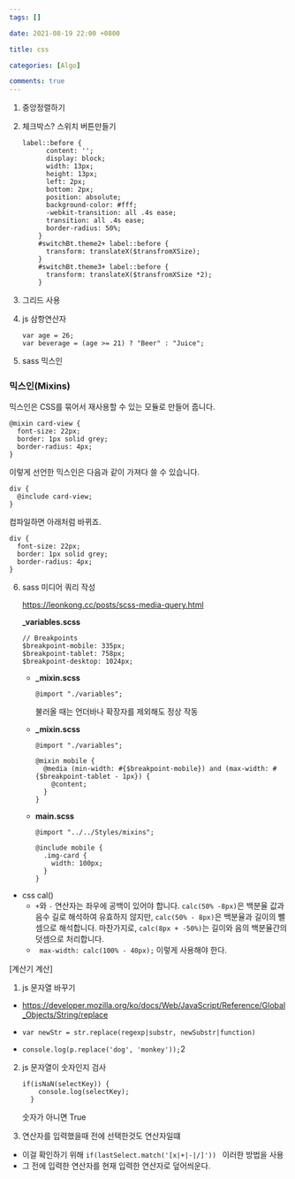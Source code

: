 ```yaml
---
tags: []

date: 2021-08-19 22:00 +0800

title: css

categories: [Algo]

comments: true
---
```


1. 중앙정렬하기

2. 체크박스? 스위치 버튼만들기

   ```
   label::before {
         content: '';
         display: block;
         width: 13px;
         height: 13px;
         left: 2px;
         bottom: 2px;
         position: absolute;
         background-color: #fff;
         -webkit-transition: all .4s ease;
         transition: all .4s ease;
         border-radius: 50%;
       }
       #switchBt.theme2+ label::before {
         transform: translateX($transfromXSize);
       }
       #switchBt.theme3+ label::before {
         transform: translateX($transfromXSize *2);
       }
   ```

3. 그리드 사용

4. js 삼항연산자

   ```
   var age = 26;
   var beverage = (age >= 21) ? "Beer" : "Juice";
   ```

5. sass 믹스인

### 믹스인(Mixins)

믹스인은 CSS를 묶어서 재사용할 수 있는 모듈로 만들어 줍니다.

```
@mixin card-view {
  font-size: 22px;
  border: 1px solid grey;
  border-radius: 4px;
}
```

이렇게 선언한 믹스인은 다음과 같이 가져다 쓸 수 있습니다.

```
div {
  @include card-view;
}
```

컴파일하면 아래처럼 바뀌죠.

```
div {
  font-size: 22px;
  border: 1px solid grey;
  border-radius: 4px;
}
```

6. sass 미디어 쿼리 작성

   https://leonkong.cc/posts/scss-media-query.html

   **\_variables.scss**

   ```
   // Breakpoints
   $breakpoint-mobile: 335px;
   $breakpoint-tablet: 758px;
   $breakpoint-desktop: 1024px;
   ```

   - **\_mixin.scss**

     ```
     @import "./variables";
     ```

     불러올 때는 언더바나 확장자를 제외해도 정상 작동

   - **\_mixin.scss**

     ```
     @import "./variables";

     @mixin mobile {
       @media (min-width: #{$breakpoint-mobile}) and (max-width: #{$breakpoint-tablet - 1px}) {
         @content;
       }
     }
     ```

   - **main.scss**

     ```
     @import "../../Styles/mixins";

     @include mobile {
       .img-card {
         width: 100px;
       }
     }
     ```

- css cal()
  - `+`와 `-` 연산자는 좌우에 공백이 있어야 합니다. `calc(50% -8px)`은 백분율 값과 음수 길로 해석하여 유효하지 않지만, `calc(50% - 8px)`은 백분율과 길이의 뺄셈으로 해석합니다. 마찬가지로, `calc(8px + -50%)`는 길이와 음의 백분율간의 덧셈으로 처리합니다.
  - ` max-width: calc(100% - 40px);` 이렇게 사용해야 한다.

[계산기 계산]

1. js 문자열 바꾸기

- https://developer.mozilla.org/ko/docs/Web/JavaScript/Reference/Global_Objects/String/replace

- ```
  var newStr = str.replace(regexp|substr, newSubstr|function)
  ```

- `console.log(p.replace('dog', 'monkey'));`2

2. js 문자열이 숫자인지 검사

   ```
   if(isNaN(selectKey)) {
       console.log(selectKey);
     }
   ```

   숫자가 아니면 True

3. 연산자를 입력했을때 전에 선택한것도 연산자일떄

- 이걸 확인하기 위해 `if(lastSelect.match('[x|+|-|/]')) ` 이러한 방법을 사용
- 그 전에 입력한 연산자를 현재 입력한 연산자로 덮어씌운다.
